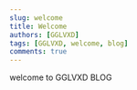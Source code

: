 ```yaml
---
slug: welcome
title: Welcome
authors: [GGLVXD]
tags: [GGLVXD, welcome, blog]
comments: true
---
```


welcome to GGLVXD BLOG